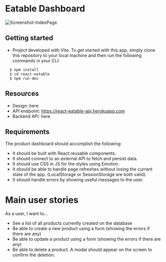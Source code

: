 # Eatable Dashboard

![Screenshot-IndexPage](https://p-vvf5mjm.t4.n0.cdn.getcloudapp.com/items/bLuKKZvz/8dbdd5a3-7a51-480b-a061-33cc4dc8681d.png)

## Getting started

- Project developed with Vite. To get started with this app, simply clone this repository to your local machine and then run the following commands in your CLI:

```
  $ npm install
  $ cd react-eatable
  $ npm run dev
```

## Resources

- Design: here
- API endpoint: https://react-eatable-api.herokuapp.com
- Backend API: here

## Requirements

The product dashboard should accomplish the following:

- It should be built with React reusable components.
- It should connect to an external API to fetch and persist data.
- It should use CSS in JS for the styles using Emotion.
- It should be able to handle page refreshes without losing the current state of the app. (LocalStorage or SessionStorage are both valid).
- It should handle errors by showing useful messages to the user.

# Main user stories

As a user, I want to...

- See a list of all products currently created on the database
- Be able to create a new product using a form (showing the errors if there are any)
- Be able to update a product using a form (showing the errors if there are any)
- Be able to delete a product. A modal should appear on the screen to confirm the deletion.
